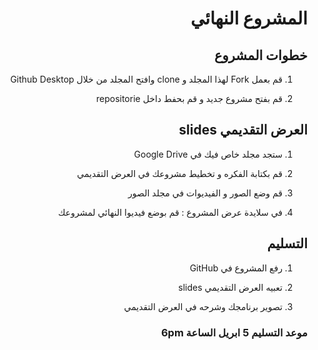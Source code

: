 <div dir="rtl">

# المشروع النهائي



## خطوات المشروع
  <div dir="rtl">


1.  قم بعمل Fork لهذا المجلد و clone وافتح المجلد من خلال Github Desktop

2.  قم بفتح مشروع جديد و قم بحفط داخل repositorie

## العرض التقديمي slides

1. ستجد مجلد خاص فيك في Google Drive

2. قم بكتابة الفكره و تخطيط مشروعك في العرض التقديمي

3. قم وضع الصور و الفيديوات في مجلد الصور

4. في سلايدة عرض المشروع : قم بوضع فيديوا النهائي لمشروعك

## التسليم

1. رفع المشروع في GitHub

2. تعبيه العرض التقديمي slides

3. تصوير برنامجك وشرحه في العرض التقديمي


### موعد التسليم 5 ابريل الساعة 6pm
</div  >
